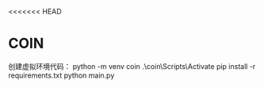<<<<<<< HEAD
# COIN
创建虚拟环境代码：
python -m venv coin
.\coin\Scripts\Activate
pip install -r requirements.txt
python main.py

